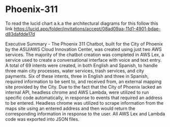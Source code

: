 # Phoenix-311


To read the lucid chart a.k.a the architectural diagrams for this follow this link https://lucid.app/folder/invitations/accept/08ad09aa-11d1-4901-bdae-d83dafdde17d

Executive Summary -
The Phoenix 311 Chatbot, built for the City of Phoenix by the ASU/AWS Cloud Innovation Center, was created using just two AWS services. The majority of the chatbot creation was completed in AWS Lex, a service used to create a conversational interface with voice and text entry. A total of 69 intents were created, in both English and Spanish, to handle three main city processes, water services, trash services, and city payments. Six of these intents, three in English and three in Spanish, required information to be sent to, and received from, an external mapping site provided by the City. Due to the fact that the City of Phoenix lacked an internal API, headless chrome and AWS Lambda, were utilized to run specific code automatically, in response to events that required an address to be entered. Headless chrome was utilized to scrape information from the maps site using an entered address and then would return the corresponding information in response to the user. All AWS Lex and Lambda code was exported into JSON files.
